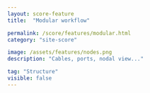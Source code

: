 ```yaml
---
layout: score-feature
title:  "Modular workflow"

permalink: /score/features/modular.html
category: "site-score"

image: /assets/features/nodes.png
description: "Cables, ports, nodal view..."

tag: "Structure"
visible: false
---
```

